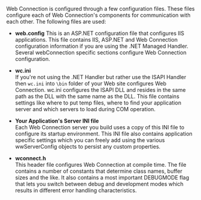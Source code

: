 ﻿Web Connection is configured through a few configuration files. These files configure each of Web Connection's components for communication with each other. The following files are used:

* **web.config**
This is an ASP.NET configuration file that configures IIS applications. This file contains IIS, ASP.NET and Web Connection configuration information if you are using the .NET Managed Handler. Several webConnection specific sections configure Web Connection configuration.

* **wc.ini**  
If you're not using the .NET Handler but rather use the ISAPI Handler then `wc.ini` into `\bin` folder of your Web site configures Web Connection. wc.ini configures the ISAPI DLL and resides in the same path as the DLL with the same name as the DLL. This file contains settings like where to put temp files, where to find your application server and which servers to load during COM operation.

* **Your Application's Server INI file**  
Each Web Connection server you build uses a copy of this INI file to configure its startup environment. This INI file also contains application specific settings which you can freely add using the various wwServerConfig objects to persist any custom properties.

* **wconnect.h**  
This header file configures Web Connection at compile time. The file contains a number of constants that determine class names, buffer sizes and the like. It also contains a most important DEBUGMODE flag that lets you switch between debug and development modes which results in different error handling characteristics.